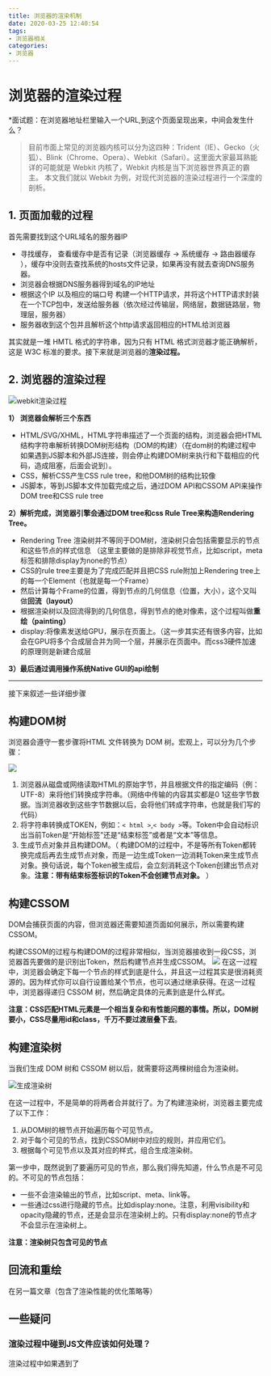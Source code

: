 ```yaml
---
title: 浏览器的渲染机制
date: 2020-03-25 12:40:54
tags:
- 浏览器相关
categories:
- 浏览器
---
```


# 浏览器的渲染过程

*面试题：在浏览器地址栏里输入一个URL,到这个页面呈现出来，中间会发生什么？

>目前市面上常见的浏览器内核可以分为这四种：Trident（IE）、Gecko（火狐）、Blink（Chrome、Opera）、Webkit（Safari）。这里面大家最耳熟能详的可能就是 Webkit 内核了，Webkit 内核是当下浏览器世界真正的霸主。
>本文我们就以 Webkit 为例，对现代浏览器的渲染过程进行一个深度的剖析。 



## 1. 页面加载的过程

首先需要找到这个URL域名的服务器IP

- 寻找缓存， 查看缓存中是否有记录（浏览器缓存 -> 系统缓存 -> 路由器缓存 ），缓存中没则去查找系统的hosts文件记录，如果再没有就去查询DNS服务器。 
- 浏览器会根据DNS服务器得到域名的IP地址
- 根据这个IP 以及相应的端口号  构建一个HTTP请求，并将这个HTTP请求封装在一个TCP包中，发送给服务器（依次经过传输层，网络层，数据链路层，物理层，服务器） 
- 服务器收到这个包并且解析这个http请求返回相应的HTML给浏览器 

其实就是一堆 HMTL 格式的字符串，因为只有 HTML 格式浏览器才能正确解析，这是 W3C 标准的要求。接下来就是浏览器的**渲染过程。** 

## 2. 浏览器的渲染过程

 ![webkit渲染过程](1585097884.jpg) 

**1） 浏览器会解析三个东西**

- HTML/SVG/XHML，HTML字符串描述了一个页面的结构，浏览器会把HTML结构字符串解析转换DOM树形结构（DOM的构建）（在dom树的构建过程中如果遇到JS脚本和外部JS连接，则会停止构建DOM树来执行和下载相应的代码，造成阻塞，后面会说到）。 
- CSS，解析CSS产生CSS rule tree，和他DOM树的结构比较像
- JS脚本，等到JS脚本文件加载完成之后，通过DOM API和CSSOM API来操作DOM tree和CSS rule tree

**2）解析完成，浏览器引擎会通过DOM tree和css Rule Tree来构造Rendering Tree。**

- Rendering Tree 渲染树并不等同于DOM树，渲染树只会包括需要显示的节点和这些节点的样式信息 （这里主要做的是排除非视觉节点，比如script，meta标签和排除display为none的节点）
- CSS的rule tree主要是为了完成匹配并且把CSS rule附加上Rendering tree上的每一个Element（也就是每一个Frame）
- 然后计算每个Frame的位置，得到节点的几何信息（位置，大小），这个又叫做**回流（layout）**
- 根据渲染树以及回流得到的几何信息，得到节点的绝对像素，这个过程叫做**重绘（painting）**
- display:将像素发送给GPU，展示在页面上。（这一步其实还有很多内容，比如会在GPU将多个合成层合并为同一个层，并展示在页面中。而css3硬件加速的原理则是新建合成层 

**3）最后通过调用操作系统Native GUI的api绘制**



----



接下来叙述一些详细步骤

## 构建DOM树

 浏览器会遵守一套步骤将HTML 文件转换为 DOM 树。宏观上，可以分为几个步骤： 

![](image-20200325123754388.png)

1. 浏览器从磁盘或网络读取HTML的原始字节，并且根据文件的指定编码（例：UTF-8）来将他们转换成字符串。（网络中传输的内容其实都是0 1这些字节数据。当浏览器收到这些字节数据以后，会将他们转成字符串，也就是我们写的代码）
2. 将字符串转换成TOKEN，例如：`< html >`,`< body >`等。Token中会自动标识出当前Token是“开始标签”还是“结束标签”或者是“文本”等信息。
3. 生成节点对象并且构建DOM。（ 构建DOM的过程中，不是等所有Token都转换完成后再去生成节点对象，而是一边生成Token一边消耗Token来生成节点对象。换句话说，每个Token被生成后，会立刻消耗这个Token创建出节点对象。**注意：带有结束标签标识的Token不会创建节点对象。** ）

## 构建CSSOM

DOM会捕获页面的内容，但浏览器还需要知道页面如何展示，所以需要构建CSSOM。

构建CSSOM的过程与构建DOM的过程非常相似，当浏览器接收到一段CSS，浏览器首先要做的是识别出Token，然后构建节点并生成CSSOM。
 ![](11123.png) 
在这一过程中，浏览器会确定下每一个节点的样式到底是什么，并且这一过程其实是很消耗资源的。因为样式你可以自行设置给某个节点，也可以通过继承获得。在这一过程中，浏览器得递归 CSSOM 树，然后确定具体的元素到底是什么样式。

**注意：CSS匹配HTML元素是一个相当复杂和有性能问题的事情。所以，DOM树要小，CSS尽量用id和class，千万不要过渡层叠下去**。



## 构建渲染树

 当我们生成 DOM 树和 CSSOM 树以后，就需要将这两棵树组合为渲染树。 

 ![生成渲染树](1585097943.jpg) 

 在这一过程中，不是简单的将两者合并就行了。为了构建渲染树，浏览器主要完成了以下工作：

1. 从DOM树的根节点开始遍历每个可见节点。
2. 对于每个可见的节点，找到CSSOM树中对应的规则，并应用它们。
3. 根据每个可见节点以及其对应的样式，组合生成渲染树。

第一步中，既然说到了要遍历可见的节点，那么我们得先知道，什么节点是不可见的。不可见的节点包括：

- 一些不会渲染输出的节点，比如script、meta、link等。
- 一些通过css进行隐藏的节点。比如display:none。注意，利用visibility和opacity隐藏的节点，还是会显示在渲染树上的。只有display:none的节点才不会显示在渲染树上。

**注意：渲染树只包含可见的节点**



## 回流和重绘

在另一篇文章（包含了渲染性能的优化策略等）



## 一些疑问

### 渲染过程中碰到JS文件应该如何处理？

渲染过程中如果遇到了<script>标签就停止渲染，执行JS代码。因为浏览器有GUI渲染线程和JS引擎线程，为了防止渲染出现不可预期的结果，这两个线程是互斥的关系，JS的加载，解析和执行会阻塞DOM的构建，也就是说，在构建DOM的时候,HTML解析器遇到了JS，那么会暂停构建DOM，将控制权移交给JS引擎，等JS引擎运行完毕，浏览器再从中断的地方恢复DOM构建。

 也就是说，如果你想首屏渲染的越快，就越不应该在首屏就加载 JS 文件，这也是都建议将 script 标签放在 body 标签底部的原因。当然在当下，并不是说 script 标签必须放在底部，因为你可以给 script 标签添加 defer 或者 async 属性（下文会介绍这两者的区别） 

**JS文件不只是阻塞DOM的构建，它会导致CSSOM也阻塞DOM的构建**。

原本DOM和CSSOM的构建是互不影响，井水不犯河水，但是一旦引入了JavaScript，CSSOM也开始阻塞DOM的构建，只有CSSOM构建完毕后，DOM再恢复DOM构建。

这是什么情况？

这是因为JavaScript不只是可以改DOM，它还可以更改样式，也就是它可以更改CSSOM。因为不完整的CSSOM是无法使用的，如果JavaScript想访问CSSOM并更改它，那么在执行JavaScript时，必须要能拿到完整的CSSOM。所以就导致了一个现象，如果浏览器尚未完成CSSOM的下载和构建，而我们却想在此时运行脚本，那么浏览器将延迟脚本执行和DOM构建，直至其完成CSSOM的下载和构建。也就是说，**在这种情况下，浏览器会先下载和构建CSSOM，然后再执行JavaScript，最后在继续构建DOM**。

